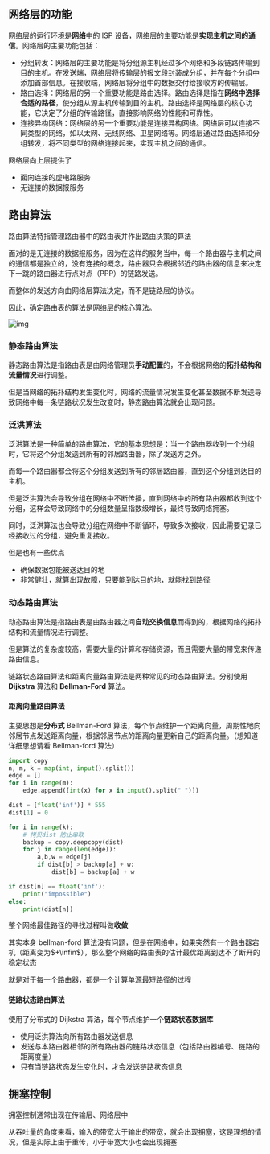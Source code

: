 ## 网络层的功能

网络层的运行环境是**网络**中的 ISP 设备，网络层的主要功能是**实现主机之间的通信**。网络层的主要功能包括：

- 分组转发：网络层的主要功能是将分组源主机经过多个网络和多段链路传输到目的主机。在发送端，网络层将传输层的报文段封装成分组，并在每个分组中添加首部信息。在接收端，网络层将分组中的数据交付给接收方的传输层。
- 路由选择：网络层的另一个重要功能是路由选择。路由选择是指在**网络中选择合适的路径**，使分组从源主机传输到目的主机。路由选择是网络层的核心功能，它决定了分组的传输路径，直接影响网络的性能和可靠性。
- 连接异构网络：网络层的另一个重要功能是连接异构网络。网络层可以连接不同类型的网络，如以太网、无线网络、卫星网络等。网络层通过路由选择和分组转发，将不同类型的网络连接起来，实现主机之间的通信。

网络层向上层提供了

- 面向连接的虚电路服务
- 无连接的数据报服务

## 路由算法

路由算法特指管理路由器中的路由表并作出路由决策的算法

面对的是无连接的数据报服务，因为在这样的服务当中，每一个路由器与主机之间的通信都是独立的，没有连接的概念，路由器只会根据邻近的路由器的信息来决定下一跳的路由器进行点对点（PPP）的链路发送。

而整体的发送方向由网络层算法决定，而不是链路层的协议。

因此，确定路由表的算法是网络层的核心算法。

![img](https://img2023.cnblogs.com/blog/3436855/202406/3436855-20240614190344981-1362004607.png)

### 静态路由算法

静态路由算法是指路由表是由网络管理员**手动配置**的，不会根据网络的**拓扑结构和流量情况**进行调整。

但是当网络的拓扑结构发生变化时，网络的流量情况发生变化甚至数据不断发送导致网络中每一条链路状况发生改变时，静态路由算法就会出现问题。

### 泛洪算法

泛洪算法是一种简单的路由算法，它的基本思想是：当一个路由器收到一个分组时，它将这个分组发送到所有的邻居路由器，除了发送方之外。

而每一个路由器都会将这个分组发送到所有的邻居路由器，直到这个分组到达目的主机。

但是泛洪算法会导致分组在网络中不断传播，直到网络中的所有路由器都收到这个分组，这样会导致网络中的分组数量呈指数级增长，最终导致网络拥塞。

同时，泛洪算法也会导致分组在网络中不断循环，导致多次接收，因此需要记录已经接收过的分组，避免重复接收。

但是也有一些优点

- 确保数据包能被送达目的地
- 非常健壮，就算出现故障，只要能到达目的地，就能找到路径

### 动态路由算法

动态路由算法是指路由表是由路由器之间**自动交换信息**而得到的，根据网络的拓扑结构和流量情况进行调整。

但是算法的复杂度较高，需要大量的计算和存储资源，而且需要大量的带宽来传递路由信息。

链路状态路由算法和距离向量路由算法是两种常见的动态路由算法。分别使用 **Dijkstra** 算法和 **Bellman-Ford** 算法。

#### 距离向量路由算法

主要思想是**分布式** Bellman-Ford 算法，每个节点维护一个距离向量，周期性地向邻居节点发送距离向量，根据邻居节点的距离向量更新自己的距离向量。（想知道详细思想请看 Bellman-ford 算法）

```python
import copy
n, m, k = map(int, input().split())
edge = []
for i in range(m):
    edge.append([int(x) for x in input().split(" ")])

dist = [float('inf')] * 555
dist[1] = 0

for i in range(k):
    # 拷贝dist 防止串联
    backup = copy.deepcopy(dist)
    for j in range(len(edge)):
        a,b,w = edge[j]
        if dist[b] > backup[a] + w:
            dist[b] = backup[a] + w

if dist[n] == float('inf'):
    print("impossible")
else:
    print(dist[n])
```

整个网络最佳路径的寻找过程叫做**收敛**

其实本身 bellman-ford 算法没有问题，但是在网络中，如果突然有一个路由器宕机（距离变为$+\infin$），那么整个网络的路由表的估计最优距离到达不了断开的稳定状态

就是对于每一个路由器，都是一个计算单源最短路径的过程

#### 链路状态路由算法

使用了分布式的 Dijkstra 算法，每个节点维护一个**链路状态数据库**

- 使用泛洪算法向所有路由器发送信息
- 发送与本路由器相邻的所有路由器的链路状态信息（包括路由器编号、链路的距离度量）
- 只有当链路状态发生变化时，才会发送链路状态信息

## 拥塞控制

拥塞控制通常出现在传输层、网络层中

从吞吐量的角度来看，输入的带宽大于输出的带宽，就会出现拥塞，这是理想的情况，但是实际上由于重传，小于带宽大小也会出现拥塞
